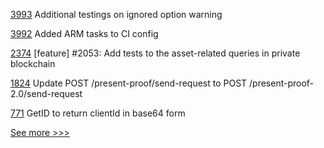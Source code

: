 
[3993](https://github.com/hyperledger/besu/pull/3993) Additional testings on ignored option warning 

[3992](https://github.com/hyperledger/besu/pull/3992) Added ARM tasks to CI config

[2374](https://github.com/hyperledger/iroha/pull/2374) [feature] #2053: Add tests to the asset-related queries in private blockchain

[1824](https://github.com/hyperledger/aries-cloudagent-python/pull/1824) Update POST /present-proof/send-request to POST /present-proof-2.0/send-request

[771](https://github.com/hyperledger/fabric-samples/pull/771) GetID to return clientId in base64 form


[See more >>>](https://start-here.hyperledger.org/pull-requests)
